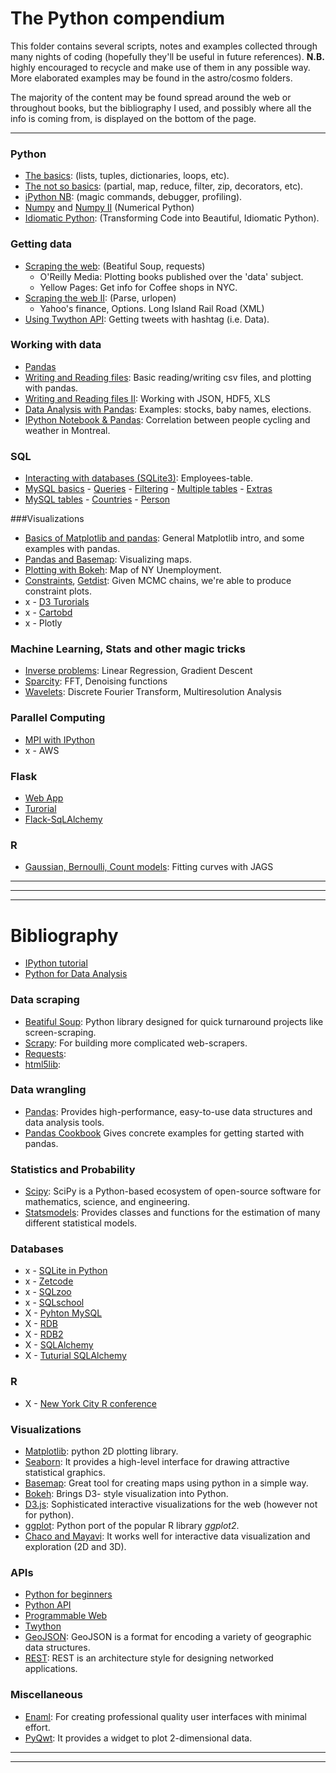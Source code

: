 # The Python compendium

This folder contains several scripts, notes and examples collected through many nights of 
coding (hopefully they'll be useful in future references). 
**N.B.** highly encouraged to recycle and make use of them in any possible way.
More elaborated examples may be found in the astro/cosmo folders. 

The majority of the content may be found spread around the web or throughout books, but 
the bibliography I used, and possibly where all the info is coming from, 
is displayed on the bottom of the page.

------
### Python

* [The basics](https://nbviewer.jupyter.org/github/ja-vazquez/Python_compendium/blob/master/Python/The_basics.ipynb):
(lists, tuples, dictionaries, loops, etc).
* [The not so basics](https://nbviewer.jupyter.org/github/ja-vazquez/Python_compendium/blob/master/Python/The_not_so_basics.ipynb): 
(partial, map, reduce, filter, zip, decorators, etc).
* [iPython NB](https://nbviewer.jupyter.org/github/ja-vazquez/Python_compendium/blob/master/Python/iPython.ipynb):
(magic commands, debugger, profiling).
* [Numpy](https://nbviewer.jupyter.org/github/ja-vazquez/Python_compendium/blob/master/Numpy.ipynb) and [Numpy II](https://nbviewer.jupyter.org/github/ja-vazquez/Python_compendium/blob/master/Python/Numpy_II.ipynb)  (Numerical Python)
* [Idiomatic Python](https://nbviewer.jupyter.org/github/ja-vazquez/Python_compendium/blob/master/Python/Idiomatic_Python.ipynb):
(Transforming Code into Beautiful, Idiomatic Python).


### Getting data


* [Scraping the web](https://nbviewer.jupyter.org/github/ja-vazquez/Python_compendium/blob/master/Getting_data/Scraping_the_web.ipynb): (Beatiful Soup, requests)
	- O'Reilly Media: Plotting books published over the 'data' subject.
	- Yellow Pages: Get info for Coffee shops in NYC.
* [Scraping the web II](https://nbviewer.jupyter.org/github/ja-vazquez/Python_compendium/blob/master/Getting_data/Scraping_the_web_II.ipynb): (Parse, urlopen)
	- Yahoo's finance, Options.	 Long Island Rail Road (XML)
* [Using Twython API](https://nbviewer.jupyter.org/github/ja-vazquez/Python_compendium/blob/master/Getting_data/Twython_API.ipynb): 
Getting tweets with hashtag (i.e. Data).


### Working with data 

* [Pandas](https://nbviewer.jupyter.org/github/ja-vazquez/Python_compendium/blob/master/Working_data/Pandas.ipynb) 
* [Writing and Reading files](https://nbviewer.jupyter.org/github/ja-vazquez/Python_compendium/blob/master/Working_data/Input_output.ipynb): Basic reading/writing
csv files, and plotting with pandas.
* [Writing and Reading files II](https://nbviewer.jupyter.org/github/ja-vazquez/Python_compendium/blob/master/Working_data/Input_output_II.ipynb): Working with JSON, HDF5, XLS
* [Data Analysis with Pandas](https://nbviewer.jupyter.org/github/ja-vazquez/Python_compendium/blob/master/Working_data/Data_Analysis_with_Pandas.ipynb): Examples: stocks, baby names, elections.
* [IPython Notebook & Pandas](https://nbviewer.jupyter.org/github/ja-vazquez/Python_compendium/blob/master/Working_data/IPythonNB_Pandas.ipynb): Correlation between people cycling and weather in Montreal. 

### SQL

* [Interacting with databases (SQLite3)](https://nbviewer.jupyter.org/github/ja-vazquez/Python_compendium/blob/master/SQL/Interacting_with_databases.ipynb): Employees-table.
* [MySQL basics](https://github.com/ja-vazquez/Python_compendium/blob/master/SQL/SQL_Filtering.sql) - 
[Queries](https://github.com/ja-vazquez/Python_compendium/blob/master/SQL/SQL_Queries.sql) - 
[Filtering](https://github.com/ja-vazquez/Python_compendium/blob/master/SQL/SQL_Filtering.sql) - 
[Multiple tables](https://github.com/ja-vazquez/Python_compendium/blob/master/SQL/SQL_multiple_tables.sql) -
[Extras](https://github.com/ja-vazquez/Python_compendium/blob/master/SQL/SQL_extras.sql)
* [MySQL tables](https://github.com/ja-vazquez/Python_compendium/blob/master/SQL/TSQL_Example.sql) - 
[Countries](https://github.com/ja-vazquez/Python_compendium/blob/master/SQL/TSQL_countries.sql) - 
[Person](https://github.com/ja-vazquez/Python_compendium/blob/master/SQL/TSQL_person.sql)

###Visualizations

* [Basics of Matplotlib and pandas](https://nbviewer.jupyter.org/github/ja-vazquez/Python_compendium/blob/master/Visualizing_Data.ipynb):
General Matplotlib intro, and some examples with pandas.
* [Pandas and Basemap](https://nbviewer.jupyter.org/github/ja-vazquez/Python_compendium/blob/master/Pandas_Basemap.ipynb):
Visualizing maps.
* [Plotting with Bokeh](https://nbviewer.jupyter.org/github/ja-vazquez/Python_compendium/blob/master/Bokeh_examples.ipynb):
	Map of NY Unemployment.
* [Constraints](http://nbviewer.jupyter.org/github/ja-vazquez/BOSS_files/blob/master/DR12/dr12_constraints.ipynb), [Getdist](http://getdist.readthedocs.org/en/latest/plot_gallery.html): Given MCMC chains, we're able to produce constraint plots.	 
* x - [D3 Turorials](https://github.com/mbostock/d3/wiki/Tutorials)
* x - [Cartobd](http://docs.cartodb.com/tutorials/named_maps/)
* x - Plotly




### Machine Learning, Stats and other magic tricks

* [Inverse problems](https://nbviewer.jupyter.org/github/ja-vazquez/Python_compendium/blob/master/inverse_problems.ipynb): Linear Regression, Gradient Descent
* [Sparcity](https://nbviewer.jupyter.org/github/ja-vazquez/Python_compendium/blob/master/sparcity.ipynb): FFT, Denoising functions
* [Wavelets](https://nbviewer.jupyter.org/github/ja-vazquez/Python_compendium/blob/master/wavelets.ipynb): Discrete Fourier Transform, Multiresolution Analysis



### Parallel Computing


* [MPI with IPython](https://github.com/ipython/ipyparallel)
* x - AWS

### Flask

* [Web App](http://code.tutsplus.com/tutorials/creating-a-web-app-from-scratch-using-python-flask-and-mysql-part-3--cms-23120)
* [Turorial](http://blog.miguelgrinberg.com/post/the-flask-mega-tutorial-part-ii-templates)
* [Flack-SqLAlchemy](http://flask-sqlalchemy.pocoo.org/2.1/)

### R

* [Gaussian, Bernoulli, Count models](): Fitting curves with JAGS

----
------
------


# Bibliography

* [IPython tutorial](https://ipython.org/ipython-doc/2/interactive/tutorial.html)
* [Python for Data Analysis](http://www.amazon.com/Python-Data-Analysis-Wrangling-IPython/dp/1449319793)



### Data scraping 
		 
* [Beatiful Soup](https://www.crummy.com/software/BeautifulSoup/):
Python library designed for quick turnaround projects like screen-scraping.
* [Scrapy](http://doc.scrapy.org/en/master/intro/tutorial.html):
For building more complicated web-scrapers.
* [Requests](http://docs.python-requests.org/en/master/):
* [html5lib](https://pypi.python.org/pypi/html5lib):


### Data wrangling

* [Pandas](http://pandas.pydata.org/):
Provides high-performance, easy-to-use data structures and data analysis tools.
* [Pandas Cookbook](https://github.com/jvns/pandas-cookbook) Gives concrete examples for getting started with pandas.

### Statistics and Probability

* [Scipy](http://www.scipy.org/):
SciPy is a Python-based ecosystem of open-source software for mathematics, science, and engineering.
* [Statsmodels](http://statsmodels.sourceforge.net/devel/index.html):
Provides classes and functions for the estimation of many different statistical models.

### Databases

* x - [SQLite in Python](http://sebastianraschka.com/Articles/2014_sqlite_in_python_tutorial.html)
* x - [Zetcode](http://zetcode.com/)
* x - [SQLzoo](http://sqlzoo.net/wiki/SQL_Tutorial)
* x - [SQLschool](https://sqlschool.modeanalytics.com/)
* X - [Pyhton MySQL](http://www.mysqltutorial.org/python-mysql/)
* X - [RDB](https://lagunita.stanford.edu/courses/DB/2014/SelfPaced/about)
* X - [RDB2](https://www.udacity.com/course/intro-to-relational-databases--ud197)
* X - [SQLAlchemy](http://www.sqlalchemy.org/library.html#tutorials)
* X - [Tuturial SQLAlchemy](http://pythoncentral.io/introductory-tutorial-python-sqlalchemy/)

### R

* X - [New York City R conference](http://www.rstats.nyc/2016)

### Visualizations

* [Matplotlib](http://matplotlib.org/): python 2D plotting library.
* [Seaborn](http://stanford.edu/~mwaskom/software/seaborn/):
It provides a high-level interface for drawing attractive statistical graphics.
* [Basemap](http://basemaptutorial.readthedocs.io/en/latest/index.html): Great tool for creating maps using python in a simple way.
* [Bokeh](http://bokeh.pydata.org/en/latest/):
Brings D3- style visualization into Python.
* [D3.js](http://d3js.org/):
Sophisticated interactive visualizations for the web (however not for python).
* [ggplot](http://ggplot.yhathq.com/):
Python port of the popular R library *ggplot2*.
* [Chaco and Mayavi](http://code.enthought.com/projects/chaco/): It works well for interactive data visualization and exploration (2D and 3D).


### APIs
* [Python for beginners](http://www.pythonforbeginners.com/api/list-of-python-apis)
* [Python API](http://www.pythonapi.com/)
* [Programmable Web](http://www.programmableweb.com/)
* [Twython](https://twython.readthedocs.org/en/latest/)
* [GeoJSON](http://geojson.org/): 
GeoJSON is a format for encoding a variety of geographic data structures.
* [REST](http://rest.elkstein.org/2008/02/real-rest-examples.html):
REST is an architecture style for designing networked applications.

### Miscellaneous
* [Enaml](http://nucleic.github.io/enaml/docs/): For creating professional quality user interfaces with minimal effort.
* [PyQwt](http://pyqwt.sourceforge.net/): It provides a widget to plot 2-dimensional data.


----
----
